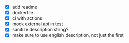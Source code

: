 - [x] add readme
- [x] dockerfile
- [x] ci with actions
- [x] mock external api in test
- [x] sanitize description string?
- [x] make sure to use english description, not just the first
